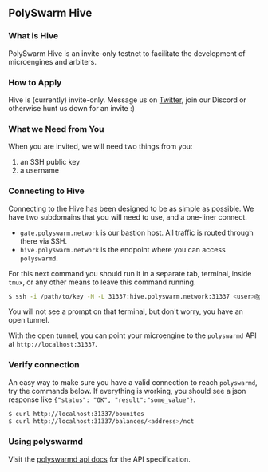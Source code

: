 ## PolySwarm Hive

### What is Hive

PolySwarm Hive is an invite-only testnet to facilitate the development of microengines and arbiters.

### How to Apply

Hive is (currently) invite-only.
Message us on [Twitter](https://twitter.com/PolySwarm), join our Discord or otherwise hunt us down for an invite :)

### What we Need from You

When you are invited, we will need two things from you:
1. an SSH public key
2. a username

### Connecting to Hive

Connecting to the Hive has been designed to be as simple as possible.
We have two subdomains that you will need to use, and a one-liner connect.

* `gate.polyswarm.network` is our bastion host. All traffic is routed through there via SSH.
* `hive.polyswarm.network` is the endpoint where you can access `polyswarmd`.

For this next command you should run it in a separate tab, terminal, inside `tmux`, or any other means to leave this command running.

```sh
$ ssh -i /path/to/key -N -L 31337:hive.polyswarm.network:31337 <user>@gate.polyswarm.io
```

You will not see a prompt on that terminal, but don't worry, you have an open tunnel.

With the open tunnel, you can point your microengine to the `polyswarmd` API at `http://localhost:31337`.

### Verify connection

An easy way to make sure you have a valid connection to reach `polyswarmd`, try the commands below. If everything is working, you should see a json response like `{"status": "OK", "result":"some_value"}`.

```sh
$ curl http://localhost:31337/bounites
$ curl http://localhost:31337/balances/<address>/nct
```

### Using polyswarmd

Visit the [polyswarmd api docs](/API-polyswarm/) for the API specification.
